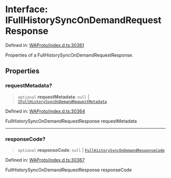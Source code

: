 # Interface: IFullHistorySyncOnDemandRequestResponse

Defined in: [WAProto/index.d.ts:30361](https://github.com/Fokusdotid/bail/blob/0fe6346a5ff68a74eb71890335c982b44e2da604/WAProto/index.d.ts#L30361)

Properties of a FullHistorySyncOnDemandRequestResponse.

## Properties

### requestMetadata?

> `optional` **requestMetadata**: `null` \| [`IFullHistorySyncOnDemandRequestMetadata`](../../../../../interfaces/IFullHistorySyncOnDemandRequestMetadata.md)

Defined in: [WAProto/index.d.ts:30364](https://github.com/Fokusdotid/bail/blob/0fe6346a5ff68a74eb71890335c982b44e2da604/WAProto/index.d.ts#L30364)

FullHistorySyncOnDemandRequestResponse requestMetadata

***

### responseCode?

> `optional` **responseCode**: `null` \| [`FullHistorySyncOnDemandResponseCode`](../enumerations/FullHistorySyncOnDemandResponseCode.md)

Defined in: [WAProto/index.d.ts:30367](https://github.com/Fokusdotid/bail/blob/0fe6346a5ff68a74eb71890335c982b44e2da604/WAProto/index.d.ts#L30367)

FullHistorySyncOnDemandRequestResponse responseCode
